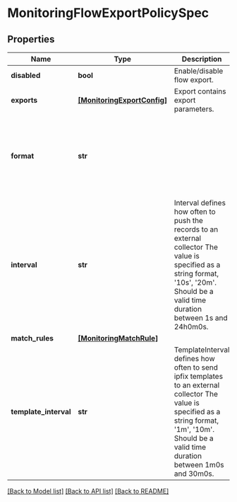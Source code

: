 # MonitoringFlowExportPolicySpec

## Properties
Name | Type | Description | Notes
------------ | ------------- | ------------- | -------------
**disabled** | **bool** | Enable/disable flow export. | [optional] 
**exports** | [**[MonitoringExportConfig]**](MonitoringExportConfig.md) | Export contains export parameters. | [optional] 
**format** | **str** |  | [optional]  if omitted the server will use the default value of "ipfix"
**interval** | **str** | Interval defines how often to push the records to an external collector The value is specified as a string format, &#39;10s&#39;, &#39;20m&#39;. Should be a valid time duration between 1s and 24h0m0s. | [optional]  if omitted the server will use the default value of "10s"
**match_rules** | [**[MonitoringMatchRule]**](MonitoringMatchRule.md) |  | [optional] 
**template_interval** | **str** | TemplateInterval defines how often to send ipfix templates to an external collector The value is specified as a string format, &#39;1m&#39;, &#39;10m&#39;. Should be a valid time duration between 1m0s and 30m0s. | [optional]  if omitted the server will use the default value of "5m"

[[Back to Model list]](../README.md#documentation-for-models) [[Back to API list]](../README.md#documentation-for-api-endpoints) [[Back to README]](../README.md)


